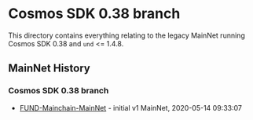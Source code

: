 # Cosmos SDK 0.38 branch

This directory contains everything relating to the legacy MainNet running Cosmos SDK 0.38 and `und` <= 1.4.8.

## MainNet History

### Cosmos SDK 0.38 branch

- [FUND-Mainchain-MainNet](history/FUND-Mainchain-MainNet) - initial v1 MainNet, 2020-05-14 09:33:07
